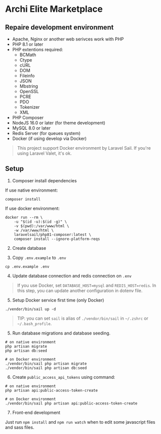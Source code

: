 # Archi Elite Marketplace

## Repaire development environment

- Apache, Nginx or another web serivces work with PHP
- PHP 8.1 or later
- PHP extentions required:
    - BCMath
    - Ctype
    - cURL
    - DOM
    - Fileinfo
    - JSON
    - Mbstring
    - OpenSSL
    - PCRE
    - PDO
    - Tokenizer
    - XML
- PHP Composer
- NodeJS 16.0 or later (for theme development)
- MySQL 8.0 or later
- Redis Server (for queues system)
- Docker (if using develop via Docker)

> This project support Docker environment by Laravel Sail. If you're using Laravel Valet, it's ok.

## Setup

1. Composer install dependencies

If use native environment:

```shell
composer install
```

If use docker environment:

```shell
docker run --rm \
    -u "$(id -u):$(id -g)" \
    -v $(pwd):/var/www/html \
    -w /var/www/html \
    laravelsail/php81-composer:latest \
    composer install --ignore-platform-reqs
```

2. Create database

3. Copy `.env.example` to `.env`

```shell
cp .env.example .env
```

4. Update database connection and redis connection on `.env`

> If you use Docker, set `DATABASE_HOST=mysql` and `REDIS_HOST=redis`.
> In this step, you can update another configuration in dotenv file.

5. Setup Docker service first time (only Docker)

```shell
./vendor/bin/sail up -d
```

> TIP: you can set `sail` is alias of `./vendor/bin/sail` in `~/.zshrc` or `~/.bash_profile`.

5. Run database migrations and database seeding.

```shell
# on native environment
php artisan migrate
php artisan db:seed

# on Docker environment
./vendor/bin/sail php artisan migrate
./vendor/bin/sail php artisan db:seed
```

6. Create `public_access_api_tokens` using command:


```shell
# on native environment
php artisan api:public-access-token-create

# on Docker environment
./vendor/bin/sail php artisan api:public-access-token-create
```

7. Front-end development

Just run `npm install` and `npm run watch` when to edit some javascript files and sass files.
